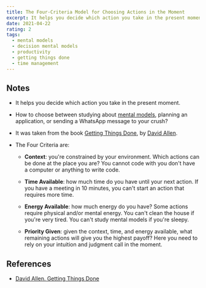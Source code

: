 ```yaml
---
title: The Four-Criteria Model for Choosing Actions in the Moment
excerpt: It helps you decide which action you take in the present moment.
date: 2021-04-22
rating: 2
tags:
  - mental models
  - decision mental models
  - productivity
  - getting things done
  - time management
---
```


## Notes

- It helps you decide which action you take in the present moment.

- How to choose between studying about [mental models](/zettelkasten/mental-models), planning an application, or sending a WhatsApp message to your crush?

- It was taken from the book [Getting Things Done](/books/getting-things-done), by [David Allen](/zettelkasten/david-allen).

- The Four Criteria are:

  - **Context**: you're constrained by your environment. Which actions can be done at the place you are? You cannot code with you don't have a computer or anything to write code.

  - **Time Available**: how much time do you have until your next action. If you have a meeting in 10 minutes, you can't start an action that requires more time.

  - **Energy Available**: how much energy do you have? Some actions require physical and/or mental energy. You can't clean the house if you're very tired. You can't study mental models if you're sleepy.

  - **Priority Given**: given the context, time, and energy available, what remaining actions will give you the highest payoff? Here you need to rely on your intuition and judgment call in the moment.

## References

- [David Allen. Getting Things Done](/books/getting-things-done)
